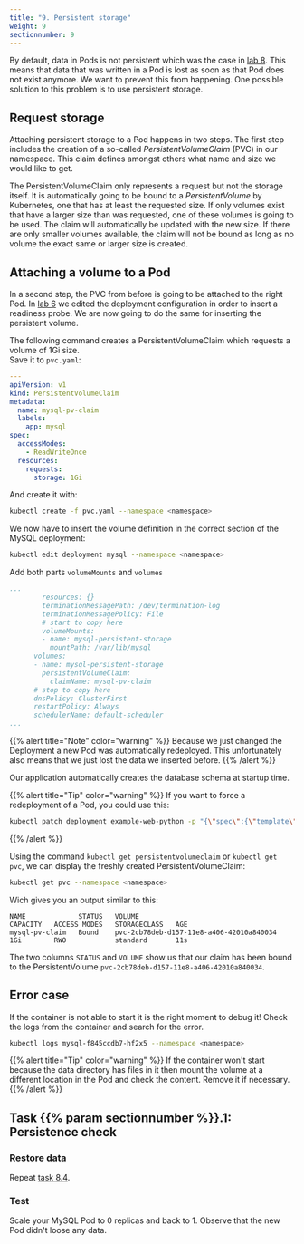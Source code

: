 ```yaml
---
title: "9. Persistent storage"
weight: 9
sectionnumber: 9
---
```


By default, data in Pods is not persistent which was the case in [lab 8](../08.0/). This means that data that was written in a Pod is lost as soon as that Pod does not exist anymore. We want to prevent this from happening. One possible solution to this problem is to use persistent storage.


## Request storage

Attaching persistent storage to a Pod happens in two steps. The first step includes the creation of a so-called _PersistentVolumeClaim_ (PVC) in our namespace. This claim defines amongst others what name and size we would like to get.

The PersistentVolumeClaim only represents a request but not the storage itself. It is automatically going to be bound to a _PersistentVolume_ by Kubernetes, one that has at least the requested size. If only volumes exist that have a larger size than was requested, one of these volumes is going to be used. The claim will automatically be updated with the new size. If there are only smaller volumes available, the claim will not be bound as long as no volume the exact same or larger size is created.


## Attaching a volume to a Pod

In a second step, the PVC from before is going to be attached to the right Pod. In [lab 6](../06.0/) we edited the deployment configuration in order to insert a readiness probe. We are now going to do the same for inserting the persistent volume.

The following command creates a PersistentVolumeClaim which requests a volume of 1Gi size.  
Save it to `pvc.yaml`:

```yaml
---
apiVersion: v1
kind: PersistentVolumeClaim
metadata:
  name: mysql-pv-claim
  labels:
    app: mysql
spec:
  accessModes:
    - ReadWriteOnce
  resources:
    requests:
      storage: 1Gi
```

And create it with:

```bash
kubectl create -f pvc.yaml --namespace <namespace>
```

We now have to insert the volume definition in the correct section of the MySQL deployment:

```bash
kubectl edit deployment mysql --namespace <namespace>
```

Add both parts `volumeMounts` and `volumes`

```yaml
...
        resources: {}
        terminationMessagePath: /dev/termination-log
        terminationMessagePolicy: File
        # start to copy here
        volumeMounts:
        - name: mysql-persistent-storage
          mountPath: /var/lib/mysql
      volumes:
      - name: mysql-persistent-storage
        persistentVolumeClaim:
          claimName: mysql-pv-claim
      # stop to copy here
      dnsPolicy: ClusterFirst
      restartPolicy: Always
      schedulerName: default-scheduler
...
```

{{% alert title="Note" color="warning" %}}
Because we just changed the Deployment a new Pod was automatically redeployed. This unfortunately also means that we just lost the data we inserted before.
{{% /alert %}}

Our application automatically creates the database schema at startup time.

{{% alert title="Tip" color="warning" %}}
If you want to force a redeployment of a Pod, you could use this:

```bash
kubectl patch deployment example-web-python -p "{\"spec\":{\"template\":{\"metadata\":{\"labels\":{\"date\":\"`date +'%s'`\"}}}}}" --namespace <namespace>
```

{{% /alert %}}

Using the command `kubectl get persistentvolumeclaim` or `kubectl get pvc`, we can display the freshly created PersistentVolumeClaim:

```bash
kubectl get pvc --namespace <namespace>
```

Wich gives you an output similar to this:

```
NAME             STATUS   VOLUME                                     CAPACITY   ACCESS MODES   STORAGECLASS   AGE
mysql-pv-claim   Bound    pvc-2cb78deb-d157-11e8-a406-42010a840034   1Gi        RWO            standard       11s
```

The two columns `STATUS` and `VOLUME` show us that our claim has been bound to the PersistentVolume `pvc-2cb78deb-d157-11e8-a406-42010a840034`.


## Error case

If the container is not able to start it is the right moment to debug it!
Check the logs from the container and search for the error.

```bash
kubectl logs mysql-f845ccdb7-hf2x5 --namespace <namespace>
```

{{% alert title="Tip" color="warning" %}}
If the container won't start because the data directory has files in it then mount the volume at a different location in the Pod and check the content. Remove it if necessary.
{{% /alert %}}


## Task {{% param sectionnumber %}}.1: Persistence check


### Restore data

Repeat [task 8.4](../08.0/#task-84-import-a-database-dump).


### Test

Scale your MySQL Pod to 0 replicas and back to 1. Observe that the new Pod didn't loose any data.
